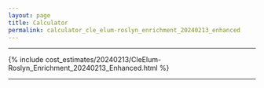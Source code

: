```yaml
---
layout: page
title: Calculator
permalink: calculator_cle_elum-roslyn_enrichment_20240213_enhanced
---
```


___

{% include cost_estimates/20240213/CleElum-Roslyn_Enrichment_20240213_Enhanced.html %}

___

